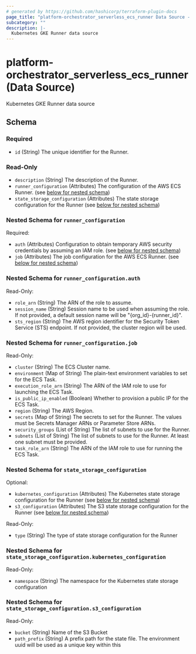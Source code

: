 ```yaml
---
# generated by https://github.com/hashicorp/terraform-plugin-docs
page_title: "platform-orchestrator_serverless_ecs_runner Data Source - platform-orchestrator"
subcategory: ""
description: |-
  Kubernetes GKE Runner data source
---
```


# platform-orchestrator_serverless_ecs_runner (Data Source)

Kubernetes GKE Runner data source



<!-- schema generated by tfplugindocs -->
## Schema

### Required

- `id` (String) The unique identifier for the Runner.

### Read-Only

- `description` (String) The description of the Runner.
- `runner_configuration` (Attributes) The configuration of the AWS ECS Runner. (see [below for nested schema](#nestedatt--runner_configuration))
- `state_storage_configuration` (Attributes) The state storage configuration for the Runner (see [below for nested schema](#nestedatt--state_storage_configuration))

<a id="nestedatt--runner_configuration"></a>
### Nested Schema for `runner_configuration`

Required:

- `auth` (Attributes) Configuration to obtain temporary AWS security credentials by assuming an IAM role. (see [below for nested schema](#nestedatt--runner_configuration--auth))
- `job` (Attributes) The job configuration for the AWS ECS Runner. (see [below for nested schema](#nestedatt--runner_configuration--job))

<a id="nestedatt--runner_configuration--auth"></a>
### Nested Schema for `runner_configuration.auth`

Read-Only:

- `role_arn` (String) The ARN of the role to assume.
- `session_name` (String) Session name to be used when assuming the role. If not provided, a default session name will be "{org_id}-{runner_id}".
- `sts_region` (String) The AWS region identifier for the Security Token Service (STS) endpoint. If not provided, the cluster region will be used.


<a id="nestedatt--runner_configuration--job"></a>
### Nested Schema for `runner_configuration.job`

Read-Only:

- `cluster` (String) The ECS Cluster name.
- `environment` (Map of String) The plain-text environment variables to set for the ECS Task.
- `execution_role_arn` (String) The ARN of the IAM role to use for launching the ECS Task.
- `is_public_ip_enabled` (Boolean) Whether to provision a public IP for the ECS Task.
- `region` (String) The AWS Region.
- `secrets` (Map of String) The secrets to set for the Runner. The values must be Secrets Manager ARNs or Parameter Store ARNs.
- `security_groups` (List of String) The list of subnets to use for the Runner.
- `subnets` (List of String) The list of subnets to use for the Runner. At least one subnet must be provided.
- `task_role_arn` (String) The ARN of the IAM role to use for running the ECS Task.



<a id="nestedatt--state_storage_configuration"></a>
### Nested Schema for `state_storage_configuration`

Optional:

- `kubernetes_configuration` (Attributes) The Kubernetes state storage configuration for the Runner (see [below for nested schema](#nestedatt--state_storage_configuration--kubernetes_configuration))
- `s3_configuration` (Attributes) The S3 state storage configuration for the Runner (see [below for nested schema](#nestedatt--state_storage_configuration--s3_configuration))

Read-Only:

- `type` (String) The type of state storage configuration for the Runner

<a id="nestedatt--state_storage_configuration--kubernetes_configuration"></a>
### Nested Schema for `state_storage_configuration.kubernetes_configuration`

Read-Only:

- `namespace` (String) The namespace for the Kubernetes state storage configuration


<a id="nestedatt--state_storage_configuration--s3_configuration"></a>
### Nested Schema for `state_storage_configuration.s3_configuration`

Read-Only:

- `bucket` (String) Name of the S3 Bucket
- `path_prefix` (String) A prefix path for the state file. The environment uuid will be used as a unique key within this
